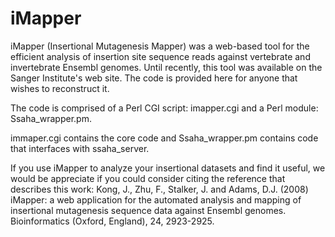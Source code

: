 # iMapper
iMapper (Insertional Mutagenesis Mapper) was a web-based tool for the efficient analysis of insertion site sequence reads against vertebrate and invertebrate Ensembl genomes.
Until recently, this tool was available on the Sanger Institute's web site. The code is provided here for anyone that wishes to reconstruct it.

The code is comprised of a Perl CGI script: imapper.cgi and a Perl module: Ssaha_wrapper.pm.

immaper.cgi contains the core code and Ssaha_wrapper.pm contains code that interfaces with ssaha_server.

If you use iMapper to analyze your insertional datasets and find it useful, we would be appreciate if you could consider citing the reference that describes this work:
Kong, J., Zhu, F., Stalker, J. and Adams, D.J. (2008) iMapper: a web application for the automated analysis and mapping of insertional mutagenesis sequence data against Ensembl genomes. Bioinformatics (Oxford, England), 24, 2923-2925.

